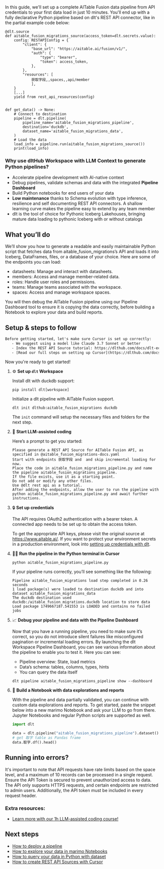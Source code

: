 In this guide, we'll set up a complete AITable Fusion data pipeline from API credentials to your first data load in just 10 minutes. You'll end up with a fully declarative Python pipeline based on dlt's REST API connector, like in the partial example code below:

```python-outcome
@dlt.source
def aitable_fusion_migrations_source(access_token=dlt.secrets.value):
    config: RESTAPIConfig = {
        "client": {
            "base_url": "https://aitable.ai/fusion/v1/",
            "auth": {
                "type": "bearer",
                "token": access_token,
            },
        },
        "resources": [
            获取字段,,spaces,,api/member
            ],
    }
    [...]
    yield from rest_api_resources(config)


def get_data() -> None:
    # Connect to destination
    pipeline = dlt.pipeline(
        pipeline_name='aitable_fusion_migrations_pipeline',
        destination='duckdb',
        dataset_name='aitable_fusion_migrations_data', 
    )
    # Load the data
    load_info = pipeline.run(aitable_fusion_migrations_source())
    print(load_info) 
```

### Why use dltHub Workspace with LLM Context to generate Python pipelines?

- Accelerate pipeline development with AI-native context
- Debug pipelines, validate schemas and data with the integrated **Pipeline Dashboard**
- Build Python notebooks for end users of your data
- **Low maintenance** thanks to Schema evolution with type inference, resilience and self documenting REST API connectors. A shallow learning curve makes the pipeline easy to extend by any team member
- dlt is the tool of choice for Pythonic Iceberg Lakehouses, bringing mature data loading to pythonic Iceberg with or without catalogs

## What you’ll do

We’ll show you how to generate a readable and easily maintainable Python script that fetches data from aitable_fusion_migrations’s API and loads it into Iceberg, DataFrames, files, or a database of your choice. Here are some of the endpoints you can load:

- datasheets: Manage and interact with datasheets.
- members: Access and manage member-related data.
- roles: Handle user roles and permissions.
- teams: Manage teams associated with the workspace.
- spaces: Access and manage workspace spaces.

You will then debug the AITable Fusion pipeline using our Pipeline Dashboard tool to ensure it is copying the data correctly, before building a Notebook to explore your data and build reports.

## Setup & steps to follow

```default
Before getting started, let's make sure Cursor is set up correctly:
   - We suggest using a model like Claude 3.7 Sonnet or better
   - Index the REST API Source tutorial: https://dlthub.com/docs/dlt-ecosystem/verified-sources/rest_api/ and add it to context as **@dlt rest api**
   - [Read our full steps on setting up Cursor](https://dlthub.com/docs/dlt-ecosystem/llm-tooling/cursor-restapi#23-configuring-cursor-with-documentation)
```

Now you're ready to get started!

1. ⚙️ **Set up `dlt` Workspace**
    
    Install dlt with duckdb support:
    ```shell
    pip install dlt[workspace]
    ```

    Initialize a dlt pipeline with AITable Fusion support.
    ```shell
    dlt init dlthub:aitable_fusion_migrations duckdb
    ```

    The `init` command will setup the necessary files and folders for the next step.
    
2. 🤠 **Start LLM-assisted coding**
    
    Here’s a prompt to get you started:
    
    ```prompt
    Please generate a REST API Source for AITable Fusion API, as specified in @aitable_fusion_migrations-docs.yaml 
    Start with endpoints 获取字段 and  and skip incremental loading for now. 
    Place the code in aitable_fusion_migrations_pipeline.py and name the pipeline aitable_fusion_migrations_pipeline. 
    If the file exists, use it as a starting point. 
    Do not add or modify any other files. 
    Use @dlt rest api as a tutorial. 
    After adding the endpoints, allow the user to run the pipeline with python aitable_fusion_migrations_pipeline.py and await further instructions.
    ```

    
3. 🔒 **Set up credentials** 
    
    The API requires OAuth2 authentication with a bearer token. A connected app needs to be set up to obtain the access token.
    
    To get the appropriate API keys, please visit the original source at https://www.aitable.ai/.
    If you want to protect your environment secrets in a production environment, look into [setting up credentials with dlt](https://dlthub.com/docs/walkthroughs/add_credentials).
    
4. 🏃‍♀️ **Run the pipeline in the Python terminal in Cursor**
    
    ```shell
    python aitable_fusion_migrations_pipeline.py
    ```
    
    If your pipeline runs correctly, you’ll see something like the following:
    
    ```shell
    Pipeline aitable_fusion_migrations load step completed in 0.26 seconds
    1 load package(s) were loaded to destination duckdb and into dataset aitable_fusion_migrations_data
    The duckdb destination used duckdb:/aitable_fusion_migrations.duckdb location to store data
    Load package 1749667187.541553 is LOADED and contains no failed jobs
    ```
    
5. 📈 **Debug your pipeline and data with the Pipeline Dashboard**

    Now that you have a running pipeline, you need to make sure it’s correct, so you do not introduce silent failures like misconfigured pagination or incremental loading errors. By launching the dlt Workspace Pipeline Dashboard, you can see various information about the pipeline to enable you to test it. Here you can see:
    - Pipeline overview: State, load metrics
    - Data’s schema: tables, columns, types, hints
    - You can query the data itself
    
    ```shell
    dlt pipeline aitable_fusion_migrations_pipeline show --dashboard
    ```
    
6. 🐍 **Build a Notebook with data explorations and reports**

    With the pipeline and data partially validated, you can continue with custom data explorations and reports. To get started, paste the snippet below into a new marimo Notebook and ask your LLM to go from there. Jupyter Notebooks and regular Python scripts are supported as well.

    
    ```python
    import dlt

   data = dlt.pipeline("aitable_fusion_migrations_pipeline").dataset()
   # get 取字 table as Pandas frame
   data.取字.df().head()
    ```

## Running into errors?

It's important to note that API requests have rate limits based on the space level, and a maximum of 10 records can be processed in a single request. Ensure the API Token is secured to prevent unauthorized access to data. The API only supports HTTPS requests, and certain endpoints are restricted to admin users. Additionally, the API token must be included in every request header.

### Extra resources:

- [Learn more with our 1h LLM-assisted coding course!](https://www.youtube.com/watch?v=GGid70rnJuM)

## Next steps

- [How to deploy a pipeline](https://dlthub.com/docs/walkthroughs/deploy-a-pipeline)
- [How to explore your data in marimo Notebooks](https://dlthub.com/docs/general-usage/dataset-access/marimo)
- [How to query your data in Python with dataset](https://dlthub.com/docs/general-usage/dataset-access/dataset)
- [How to create REST API Sources with Cursor](https://dlthub.com/docs/dlt-ecosystem/llm-tooling/cursor-restapi)